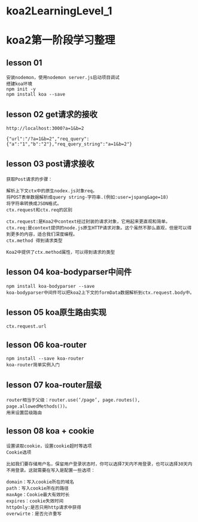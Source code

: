 # koa2LearningLevel_1
# koa2第一阶段学习整理

## lesson 01
    安装nodemon，使用nodemon server.js启动项目调试
    搭建koa环境
    npm init -y
    npm install koa --save

## lesson 02 get请求的接收

    http://localhost:3000?a=1&b=2

    {"url":"/?a=1&b=2","req_query":{"a":"1","b":"2"},"req_query_string":"a=1&b=2"}


## lesson 03 post请求接收

    获取Post请求的步骤：

    解析上下文ctx中的原生nodex.js对象req。
    将POST表单数据解析成query string-字符串.(例如:user=jspang&age=18)
    将字符串转换成JSON格式。
    ctx.request和ctx.req的区别

    ctx.request:是Koa2中context经过封装的请求对象，它用起来更直观和简单。
    ctx.req:是context提供的node.js原生HTTP请求对象。这个虽然不那么直观，但是可以得到更多的内容，适合我们深度编程。
    ctx.method 得到请求类型

    Koa2中提供了ctx.method属性，可以得到请求的类型
    
## lesson 04 koa-bodyparser中间件
    npm install koa-bodyparser --save
    koa-bodyparser中间件可以把koa2上下文的formData数据解析到ctx.request.body中。

## lesson 05 koa原生路由实现
    ctx.request.url

## lesson 06 koa-router    
    npm install --save koa-router
    koa-router简单实例入门

## lesson 07 koa-router层级
    router相当于父级：router.use(‘/page’, page.routes(), page.allowedMethods())。
    用来设置层级路由
## lesson 08 koa + cookie
    设置读取cookie，设置cookie超时等选项
    Cookie选项
    
    比如我们要存储用户名，保留用户登录状态时，你可以选择7天内不用登录，也可以选择30天内不用登录。这就需要在写入是配置一些选项：
    
    domain：写入cookie所在的域名
    path：写入cookie所在的路径
    maxAge：Cookie最大有效时长
    expires：cookie失效时间
    httpOnly:是否只用http请求中获得
    overwirte：是否允许重写
    
